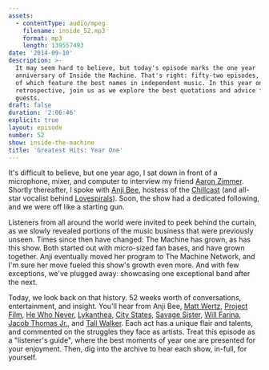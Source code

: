 ```yaml
---
assets:
  - contentType: audio/mpeg
    filename: inside_52.mp3
    format: mp3
    length: 139557493
date: '2014-09-10'
description: >-
  It may seem hard to believe, but today's episode marks the one year
  anniversary of Inside the Machine. That's right: fifty-two episodes, fifty-one
  of which feature the best names in independent music. In this year one
  retrospective, join us as we explore the best quotations and advice from past
  guests.
draft: false
duration: '2:06:46'
explicit: true
layout: episode
number: 52
show: inside-the-machine
title: 'Greatest Hits: Year One'
---
```

It's difficult to believe, but one year ago, I sat down in front of a microphone, mixer, and computer to interview my friend [Aaron Zimmer](/programs/inside-the-machine/1). Shortly thereafter, I spoke with [Anji Bee](/programs/inside-the-machine/2), hostess of the [Chillcast](http://anjibee.com) (and all-star vocalist behind [Lovespirals](http://lovespirals.com)). Soon, the show had a dedicated following, and we were off like a starting gun.

Listeners from all around the world were invited to peek behind the curtain, as we slowly revealed portions of the music business that were previously unseen. Times since then have changed: The Machine has grown, as has this show. Both started out with micro-sized fan bases, and have grown together. Anji eventually moved her program to The Machine Network, and I'm sure her move fueled this show's growth even more. And with few exceptions, we've plugged away: showcasing one exceptional band after the next.

Today, we look back on that history. 52 weeks worth of conversations, entertainment, and insight. You'll hear from Anji Bee, [Matt Wertz](/programs/inside-the-machine/8), [Project Film](/programs/inside-the-machine/29), [He Who Never](/programs/inside-the-machine/31), [Lykanthea](/programs/inside-the-machine/32), [City States](/programs/inside-the-machine/33), [Savage Sister](/programs/inside-the-machine/38), [Will Farina](/programs/inside-the-machine/43), [Jacob Thomas Jr.](/programs/inside-the-machine/47), and [Tall Walker](/programs/inside-the-machine/49). Each act has a unique flair and talents, and commented on the struggles they face as artists. Treat this episode as a "listener's guide", where the best moments of year one are presented for your enjoyment. Then, dig into the archive to hear each show, in-full, for yourself.